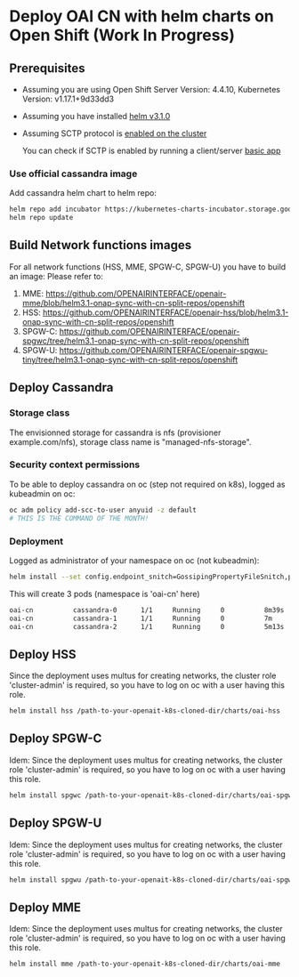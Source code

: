 # Deploy OAI CN with helm charts on Open Shift (Work In Progress)

## Prerequisites
- Assuming you are using Open Shift Server Version: 4.4.10, Kubernetes Version: v1.17.1+9d33dd3
- Assuming you have installed [helm v3.1.0](https://github.com/helm/helm/releases/tag/v3.1.0)
- Assuming SCTP protocol is [enabled on the cluster](https://docs.openshift.com/container-platform/4.4/networking/using-sctp.html#nw-sctp-enabling_using-sctp)
  
  You can check if SCTP is enabled by running a client/server [basic app](https://docs.openshift.com/container-platform/4.4/networking/using-sctp.html#nw-sctp-verifying_using-sctp)

### Use official cassandra image
Add cassandra helm chart to helm repo:
```bash
helm repo add incubator https://kubernetes-charts-incubator.storage.googleapis.com
helm repo update
```

## Build Network functions images
For all network functions (HSS, MME, SPGW-C, SPGW-U) you have to build an image:
Please refer to:
1. MME: https://github.com/OPENAIRINTERFACE/openair-mme/blob/helm3.1-onap-sync-with-cn-split-repos/openshift
1. HSS: https://github.com/OPENAIRINTERFACE/openair-hss/blob/helm3.1-onap-sync-with-cn-split-repos/openshift
1. SPGW-C: https://github.com/OPENAIRINTERFACE/openair-spgwc/tree/helm3.1-onap-sync-with-cn-split-repos/openshift
1. SPGW-U: https://github.com/OPENAIRINTERFACE/openair-spgwu-tiny/tree/helm3.1-onap-sync-with-cn-split-repos/openshift

## Deploy Cassandra
### Storage class
The envisionned storage for cassandra is nfs (provisioner example.com/nfs), storage class name is "managed-nfs-storage".

### Security context permissions
To be able to deploy cassandra on oc (step not required on k8s), logged as kubeadmin on oc:
```bash
oc adm policy add-scc-to-user anyuid -z default
# THIS IS THE COMMAND OF THE MONTH!
```
### Deployment
Logged as administrator of your namespace on oc (not kubeadmin):
```bash
helm install --set config.endpoint_snitch=GossipingPropertyFileSnitch,persistence.storageClass=managed-nfs-storage  cassandra incubator/cassandra
```
This will create 3 pods (namespace is 'oai-cn' here)

```bash
oai-cn          cassandra-0      1/1     Running     0          8m39s
oai-cn          cassandra-1      1/1     Running     0          7m   
oai-cn          cassandra-2      1/1     Running     0          5m13s
```

## Deploy HSS
Since the deployment uses multus for creating networks, the cluster role 'cluster-admin' is required, so you have to log on oc with a user having this role.

```bash
helm install hss /path-to-your-openait-k8s-cloned-dir/charts/oai-hss
```

## Deploy SPGW-C
Idem: Since the deployment uses multus for creating networks, the cluster role 'cluster-admin' is required, so you have to log on oc with a user having this role.

```bash
helm install spgwc /path-to-your-openait-k8s-cloned-dir/charts/oai-spgwc
```
## Deploy SPGW-U
Idem: Since the deployment uses multus for creating networks, the cluster role 'cluster-admin' is required, so you have to log on oc with a user having this role.

```bash
helm install spgwu /path-to-your-openait-k8s-cloned-dir/charts/oai-spgwu-tiny
```

## Deploy MME
Idem: Since the deployment uses multus for creating networks, the cluster role 'cluster-admin' is required, so you have to log on oc with a user having this role.

```bash
helm install mme /path-to-your-openait-k8s-cloned-dir/charts/oai-mme

